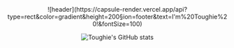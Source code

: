 <div align="center"> 
![header](https://capsule-render.vercel.app/api?type=rect&color=gradient&height=200&section=footer&text=I'm%20Toughie%20!&fontSize=100)

![Toughie's GitHub stats](https://github-readme-stats.vercel.app/api?username=Toughie17&show_icons=true&theme=react) 
</div>
